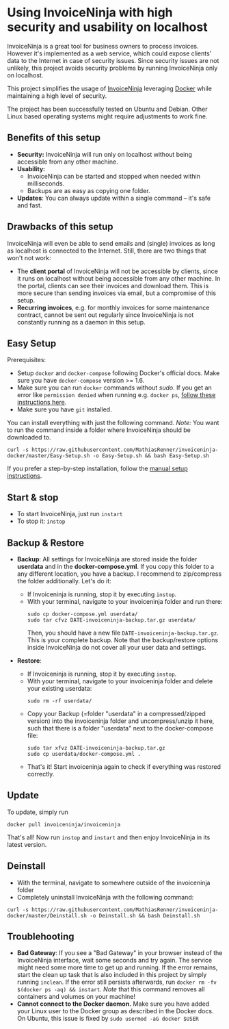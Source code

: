 # Using InvoiceNinja with high security and usability on localhost

InvoiceNinja is a great tool for business owners to process invoices. However it's implemented as a web service, which could expose clients' data to the Internet in case of security issues. Since security issues are not unlikely, this project avoids security problems by running InvoiceNinja only on localhost.

This project simplifies the usage of [InvoiceNinja](https://github.com/invoiceninja/invoiceninja) leveraging [Docker](http://docker.com/) while maintaining a high level of security.

The project has been successfully tested on Ubuntu and Debian. Other Linux based operating systems might require adjustments to work fine.


Benefits of this setup
-----------
- **Security:** InvoiceNinja will run only on localhost without being accessible from any other machine.
- **Usability:**
  - InvoiceNinja can be started and stopped when needed within milliseconds.
  - Backups are as easy as copying one folder.
- **Updates**: You can always update within a single command – it's safe and fast.


Drawbacks of this setup
------------
InvoiceNinja will even be able to send emails and (single) invoices as long as localhost is connected to the Internet. Still, there are two things that won't not work:
  - The **client portal** of InvoiceNinja will not be accessible by clients, since it runs on localhost without being accessible from any other machine. In the portal, clients can see their invoices and download them. This is more secure than sending invoices via email, but a compromise of this setup.
  - **Recurring invoices**, e.g. for monthly invoices for some maintenance contract, cannot be sent out regularly since InvoiceNinja is not constantly running as a daemon in this setup.


Easy Setup
---------------
Prerequisites:
  - Setup `docker` and `docker-compose` following Docker's official docs. Make sure you have `docker-compose` version >= 1.6.
  - Make sure you can run `docker` commands without *sudo*. If you get an error like `permission denied` when running e.g. `docker ps`, [follow these instructions here](http://askubuntu.com/questions/477551/how-can-i-use-docker-without-sudo).
  - Make sure you have `git` installed.

You can install everything with just the following command. *Note:* You want to run the command inside a folder where InvoiceNinja should be downloaded to.

```
curl -s https://raw.githubusercontent.com/MathiasRenner/invoiceninja-docker/master/Easy-Setup.sh -o Easy-Setup.sh && bash Easy-Setup.sh
```

If you prefer a step-by-step installation, follow the [manual setup instructions](https://github.com/MathiasRenner/invoiceninja-docker/blob/master/MANUAL-SETUP.md).


Start & stop
--------------
- To start InvoiceNinja, just run `instart`
- To stop it: `instop`


Backup & Restore
----------------
- **Backup**: All settings for InvoiceNinja are stored inside the folder **userdata** and in the **docker-compose.yml**. If you copy this folder to a any different location, you have a backup. I recommend to zip/compress the folder additionally. Let's do it:

  - If Invoiceninja is running, stop it by executing `instop`.
  - With your terminal, navigate to your invoiceninja folder and run there:
    ```
    sudo cp docker-compose.yml userdata/
    sudo tar cfvz DATE-invoiceninja-backup.tar.gz userdata/
    ```
    Then, you should have a new file `DATE-invoiceninja-backup.tar.gz`. This is your complete backup.
    Note that the backup/restore options inside InvoiceNinja do not cover all your user data and settings.

- **Restore**:

  - If Invoiceninja is running, stop it by executing `instop`.
  - With your terminal, navigate to your invoiceninja folder and delete your existing userdata:
    ```
    sudo rm -rf userdata/
    ```
  - Copy your Backup (=folder "userdata" in a compressed/zipped version) into the invoiceninja folder and uncompress/unzip it here, such that there is a folder "userdata" next to the docker-compose file:
    ```
    sudo tar xfvz DATE-invoiceninja-backup.tar.gz
    sudo cp userdata/docker-compose.yml .
    ```
  - That's it! Start invoiceninja again to check if everything was restored correctly.


Update
-------------
To update, simply run
```
docker pull invoiceninja/invoiceninja
```
That's all! Now run `instop` and `instart` and then enjoy InvoiceNinja in its latest version.


Deinstall
--------------
- With the terminal, navigate to somewhere outside of the invoiceninja folder
- Completely uninstall InvoiceNinja with the following command:
```
curl -s https://raw.githubusercontent.com/MathiasRenner/invoiceninja-docker/master/Deinstall.sh -o Deinstall.sh && bash Deinstall.sh
```



Troublehooting
-------------
- **Bad Gateway**: If you see a "Bad Gateway" in your browser instead of the InvoiceNinja interface, wait some seconds and try again. The service might need some more time to get up and running. If the error remains, start the clean up task that is also included in this project by simply running `inclean`. If the error still persists afterwards, run `docker rm -fv $(docker ps -aq) && instart`.  *Note* that this command removes all containers and volumes on your machine!
- **Cannot connect to the Docker daemon.** Make sure you have added your Linux user to the Docker group as described in the Docker docs. On Ubuntu, this issue is fixed by `sudo usermod -aG docker $USER`
